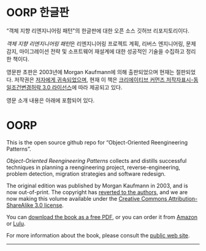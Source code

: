 # OORP 한글판
“객체 지향 리엔지니어링 패턴"의 한글판에 대한 오픈 소스 깃허브 리포지토리이다.

*객체 지향 리엔지니어링 패턴*은 리엔지니어링 프로젝트 계획, 리버스 엔지니어링, 문제 감지, 마이그레이션 전략 및 소프트웨어 재설계에 대한 성공적인 기술을 수집하고 정리한 책이다.

영문판 초판은 2003년에 Morgan Kaufmann에 의해 출판되었으며 현재는 절판되었다. 저작권은 [저자에게 귀속되었으며](http://scg.unibe.ch/download/oorp/pictures/oorp-copyright-reversion.jpg), 현재 이 책은 [크리에이티브 커먼즈 저작자표시-동일조건변경허락 3.0 라이선스](http://creativecommons.org/licenses/by-sa/3.0/ )에 따라 제공되고 있다.

영문 소개 내용은 아래에 포함되어 있다.

# OORP

This is the open source github repo for “Object-Oriented Reengineering Patterns”.

*Object-Oriented Reengineering Patterns* collects and distills successful techniques in planning a reengineering project, reverse-engineering, problem detection, migration strategies and software redesign.

The original edition was published by Morgan Kaufmann in 2003, and is now out-of-print. The copyright has [reverted to the authors](http://scg.unibe.ch/download/oorp/pictures/oorp-copyright-reversion.jpg), and we are now making this volume available under the [Creative Commons Attribution-ShareAlike 3.0 license](http://creativecommons.org/licenses/by-sa/3.0/).

You can [download the book as a free PDF](http://scg.unibe.ch/download/oorp/OORP.pdf), or you can order it from [Amazon](http://www.amazon.com/Object-Oriented-Reengineering-Patterns-Oscar-Nierstrasz/dp/395233412X/) or [Lulu](http://www.lulu.com/content/2222172).


For more information about the book, please consult the [public web site](http://scg.unibe.ch/download/oorp/).

---
